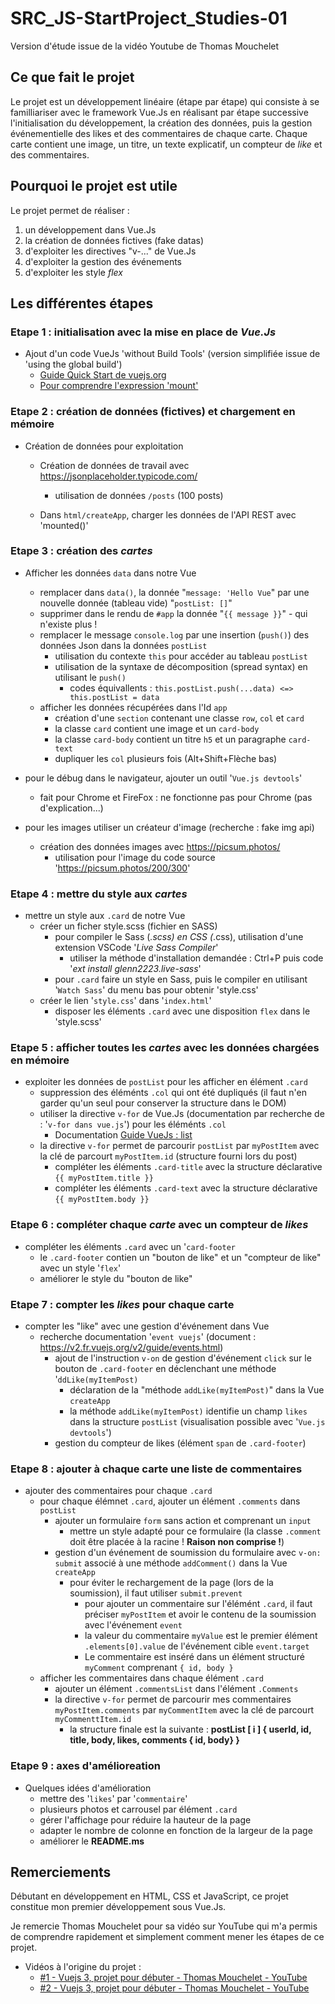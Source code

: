 # SRC_JS-StartProject_Studies-01
Version d'étude issue de la vidéo Youtube de Thomas Mouchelet

## Ce que fait le projet
Le projet est un développement linéaire (étape par étape) qui consiste à se familliariser avec le framework Vue.Js en 
réalisant par étape successive l'initialisation du développement, la création des données, puis la gestion événementielle 
des likes et des commentaires de chaque carte.
Chaque carte contient une image, un titre, un texte explicatif, un compteur de _like_ et des commentaires.

## Pourquoi le projet est utile
Le projet permet de réaliser :
  1. un développement dans Vue.Js
  2. la création de données fictives (fake datas)
  3. d'exploiter les directives "v-..." de Vue.Js
  4. d'exploiter la gestion des événements
  5. d'exploiter les style _flex_

## Les différentes étapes
### Etape 1 : initialisation avec la mise en place de *Vue.Js*
- Ajout d'un code VueJs 'without Build Tools' (version simplifiée issue de 'using the global build')
  - [Guide Quick Start de vuejs.org](https://vuejs.org/guide/quick-start.html#creating-a-vue-application)
  - [Pour comprendre l'expression 'mount'](https://vuejs.org/guide/essentials/lifecycle.html)

### Etape 2 : création de données (fictives) et chargement en mémoire
- Création de données pour exploitation
  - Création de données de travail avec https://jsonplaceholder.typicode.com/
    - utilisation de données `/posts` (100 posts)
        
  - Dans `html/createApp`, charger les données de l'API REST avec 'mounted()'

### Etape 3 : création des _cartes_
- Afficher les données `data` dans notre Vue
  - remplacer dans `data()`, la donnée "`message: 'Hello Vue`" par une nouvelle donnée (tableau vide) "`postList: []`"
  - supprimer dans le rendu de `#app` la donnée "`{{ message }}`" - qui n'existe plus !
  - remplacer le message `console.log` par une insertion (`push()`) des données Json dans la données `postList`
    - utilisation du contexte `this` pour accéder au tableau `postList`
    - utilisation de la syntaxe de décomposition (spread syntax) en utilisant le `push()`
      - codes équivallents : `this.postList.push(...data) <=> this.postList = data`
  - afficher les données récupérées dans l'Id `app`
    - création d'une `section` contenant une classe `row`, `col` et `card`
    - la classe `card` contient une image et un `card-body`
    - la classe `card-body` contient un titre `h5` et un paragraphe `card-text`
    - dupliquer les `col` plusieurs fois (Alt+Shift+Flèche bas)
        
- pour le débug dans le navigateur, ajouter un outil '`Vue.js devtools`'
  - fait pour Chrome et FireFox : ne fonctionne pas pour Chrome (pas d'explication...)

- pour les images utiliser un créateur d'image (recherche : fake img api)
  - création des données images avec https://picsum.photos/
    - utilisation pour l'image du code source 'https://picsum.photos/200/300'

### Etape 4 : mettre du style aux _cartes_
- mettre un style aux `.card` de notre Vue
  - créer un ficher style.scss (fichier en SASS)
    - pour compiler le Sass (*.scss) en CSS (*.css), utilisation d'une extension VSCode '_Live Sass Compiler_'
      - utiliser la méthode d'installation demandée : Ctrl+P puis code '_ext install glenn2223.live-sass_'
    - pour `.card` faire un style en Sass, puis le compiler en utilisant '`Watch Sass`' du menu bas pour obtenir 'style.css'
  - créer le lien '`style.css`' dans '`index.html`'
    - disposer les éléments `.card` avec une disposition `flex` dans le 'style.scss'

### Etape 5 : afficher toutes les _cartes_ avec les données chargées en mémoire
- exploiter les données de `postList` pour les afficher en élément `.card`
  - suppression des éléménts `.col` qui ont été dupliqués (il faut n'en garder qu'un seul pour conserver la structure dans le DOM)
  - utiliser la directive `v-for` de Vue.Js (documentation par recherche de : '`v-for dans vue.js`') pour les éléménts `.col`
    - Documentation [Guide VueJs : list](https://v2.fr.vuejs.org/v2/guide/list.html)
  - la directive `v-for` permet de parcourir `postList` par `myPostItem` avec la clé de parcourt `myPostItem.id` (structure fourni lors du post)
    - compléter les éléments `.card-title` avec la structure déclarative `{{ myPostItem.title }}`
    - compléter les éléments `.card-text` avec la structure déclarative `{{ myPostItem.body }}`

### Etape 6 : compléter chaque _carte_ avec un compteur de _likes_ 
- compléter les éléments `.card` avec un '`card-footer`
  - le `.card-footer` contien un "bouton de like" et un "compteur de like" avec un style '`flex`'
  - améliorer le style du "bouton de like"

### Etape 7 : compter les _likes_ pour chaque carte
- compter les "like" avec une gestion d'événement dans Vue
  - recherche documentation '`event vuejs`' (document : https://v2.fr.vuejs.org/v2/guide/events.html)
    - ajout de l'instruction `v-on` de gestion d'événement `click` sur le bouton de `.card-footer` en déclenchant une méthode '`ddLike(myItemPost)`
      - déclaration de la "méthode `addLike(myItemPost)`" dans la Vue `createApp`
      - la méthode `addLike(myItemPost)` identifie un champ `likes` dans la structure `postList` (visualisation possible avec '`Vue.js devtools`')
    - gestion du compteur de likes (élément `span` de `.card-footer`)

### Etape 8 : ajouter à chaque carte une liste de commentaires
- ajouter des commentaires pour chaque `.card`
  - pour chaque élémnet `.card`, ajouter un élément `.comments` dans `postList`
    - ajouter un formulaire `form` sans action et comprenant un `input`
      - mettre un style adapté pour ce formulaire (la classe `.comment` doit être placée à la racine ! **Raison non comprise !**)
    - gestion d'un événement de soumission du formulaire avec `v-on: submit` associé à une méthode `addComment()` dans la Vue `createApp`
      - pour éviter le rechargement de la page (lors de la soumission), il faut utiliser `submit.prevent`
        - pour ajouter un commentaire sur l'élémént `.card`, il faut préciser `myPostItem` et avoir le contenu de la soumission avec l'événement `event`
        - la valeur du commentaire `myValue` est le premier élément `.elements[0].value` de l'événement cible `event.target`
        - Le commentaire est inséré dans un élément structuré `myComment` comprenant `{ id, body }` 
  - afficher les commentaires dans chaque élément `.card`
    - ajouter un élément `.commentsList` dans l'élément `.Comments`
    - la directive `v-for` permet de parcourir mes commentaires `myPostItem.comments` par `myCommentItem` avec la clé de parcourt `myCommenttItem.id`
      - la structure finale est la suivante : **postList [ i ] { userId, id, title, body, likes, comments { id, body} }**

### Etape 9 : axes d'amélioreation
- Quelques idées d'amélioration
  - mettre des '`likes`' par '`commentaire`'
  - plusieurs photos et carrousel par élément `.card`
  - gérer l'affichage pour réduire la hauteur de la page
  - adapter le nombre de colonne en fonction de la largeur de la page
  - améliorer le **README.ms**
        
## Remerciements
Débutant en développement en HTML, CSS et JavaScript, ce projet constitue mon premier développement sous Vue.Js.

Je remercie Thomas Mouchelet pour sa vidéo sur YouTube qui m'a permis de comprendre rapidement et simplement comment mener les étapes de ce projet.

- Vidéos à l'origine du projet :
  - [#1 - Vuejs 3, projet pour débuter - Thomas Mouchelet - YouTube](https://www.youtube.com/watch?v=IMLFPPVrn3w)
  - [#2 - Vuejs 3, projet pour débuter - Thomas Mouchelet - YouTube](https://www.youtube.com/watch?v=H5tOffytJ-Q)

